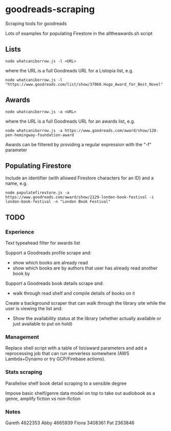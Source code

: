 # goodreads-scraping
Scraping tools for goodreads

Lots of examples for populating Firestore in the alltheawards.sh script

## Lists

`node whatcaniborrow.js -l <URL>`

where the URL is a full Goodreads URL for a Listopia list, e.g.

`node whatcaniborrow.js -l "https://www.goodreads.com/list/show/37060.Hugo_Award_for_Best_Novel"`

## Awards

`node whatcaniborrow.js -a <URL>`

where the URL is a full Goodreads URL for an awards list, e.g.

`node whatcaniborrow.js -a https://www.goodreads.com/award/show/128-pen-hemingway-foundation-award`

Awards can be filtered by providing a regular expression with the "-f" parameter

## Populating Firestore

Include an identifier (with allowed Firestore characters for an ID) and a name, e.g.

`node populatefirestore.js -a https://www.goodreads.com/award/show/2129-london-book-festival -i london-book-festival -n "London Book Festival"`

## TODO

### Experience

Text typeahead filter for awards list

Support a Goodreads profile scrape and:

- show which books are already read
- show which books are by authors that user has already read another book by

Support a Goodreads book details scrape and:

- walk through read shelf and compile details of books on it

Create a background scraper that can walk through the library site while the user is viewing the list and:

- Show the availability status at the library (whether actually available or just available to put on hold)

### Management

Replace shell script with a table of list/award parameters and add a reprocessing job that can run serverless somewhere (AWS Lambda+Dynamo or try GCP/Firebase actions).

### Stats scraping

Parallelise shelf book detail scraping to a sensible degree

Impose basic shelf/genre data model on top to take out audiobook as a genre, amplify fiction vs non-fiction

### Notes

Gareth 4622353
Abby 4665939
Fiona 3408361
Pat 2363846